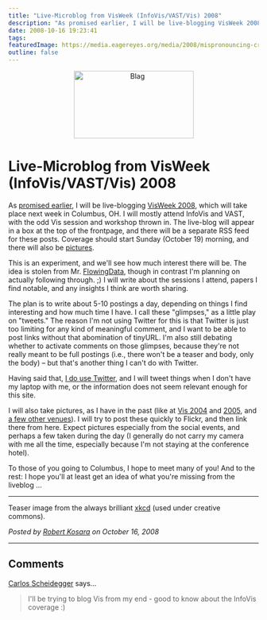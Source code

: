 ```yaml
---
title: "Live-Microblog from VisWeek (InfoVis/VAST/Vis) 2008"
description: "As promised earlier, I will be live-blogging VisWeek 2008, which will take place next week in Columbus, OH. I will mostly attend InfoVis and VAST, with the odd Vis session and workshop thrown in. The live-blog will appear in a box at the top of the frontpage, and there will be a separate RSS feed for these posts. Coverage should start Sunday (October 19) morning, and there will also be pictures."
date: 2008-10-16 19:23:41
tags: 
featuredImage: https://media.eagereyes.org/media/2008/mispronouncing-cropped.png
outline: false
---
```


<p align="center"><img src="https://media.eagereyes.org/media/2008/mispronouncing-cropped.png" alt="Blag" width="241" height="136" border="0" /></p>

# Live-Microblog from VisWeek (InfoVis/VAST/Vis) 2008

As <a href="/blog/2008/two-years-of-eagereyes.html">promised earlier</a>, I will be live-blogging <a href="http://vis.computer.org/VisWeek2008/Vis/index.html">VisWeek 2008</a>, which will take place next week in Columbus, OH. I will mostly attend InfoVis and VAST, with the odd Vis session and workshop thrown in. The live-blog will appear in a box at the top of the frontpage, and there will be a separate RSS feed for these posts. Coverage should start Sunday (October 19) morning, and there will also be <a href="http://www.flickr.com/photos/eagereyes/collections/72157603647232879/">pictures</a>.

This is an experiment, and we'll see how much interest there will be. The idea is stolen from Mr. <a href="http://flowingdata.com/">FlowingData</a>, though in contrast I'm planning on actually following through. ;) I will write about the sessions I attend, papers I find notable, and any insights I think are worth sharing.

The plan is to write about 5-10 postings a day, depending on things I find interesting and how much time I have. I call these "glimpses," as a little play on "tweets." The reason I'm not using Twitter for this is that Twitter is just too limiting for any kind of meaningful comment, and I want to be able to post links without that abomination of tinyURL. I'm also still debating whether to activate comments on those glimpses, because they're not really meant to be full postings (i.e., there won't be a teaser and body, only the body) – but that's another thing I can't do with Twitter.

Having said that, <a href="http://twitter.com/EagerEyes">I do use Twitter</a>, and I will tweet things when I don't have my laptop with me, or the information does not seem relevant enough for this site.

I will also take pictures, as I have in the past (like at <a href="http://www.flickr.com/photos/eagereyes/sets/72157603653791487/">Vis 2004</a> and <a href="http://www.flickr.com/photos/eagereyes/sets/72157603651989017/">2005</a>, and <a href="http://www.flickr.com/photos/eagereyes/collections/72157603647232879/">a few other venues</a>). I will try to post these quickly to Flickr, and then link there from here. Expect pictures especially from the social events, and perhaps a few taken during the day (I generally do not carry my camera with me all the time, especially because I'm not staying at the conference hotel).

To those of you going to Columbus, I hope to meet many of you! And to the rest: I hope you'll at least get an idea of what you're missing from the liveblog ...

<hr />

Teaser image from the always brilliant <a href="http://xkcd.com/148/">xkcd</a> (used under creative commons).


_Posted by <a href="/about">Robert Kosara</a> on October 16, 2008_


<aside class="comments">

---
## Comments

<a href="http://carlosscheidegger.wordpress.com" rel="nofollow noopener" target="_blank">Carlos Scheidegger</a> says…
>	I'll be trying to blog Vis from my end - good to know about the InfoVis coverage :)

</aside>

